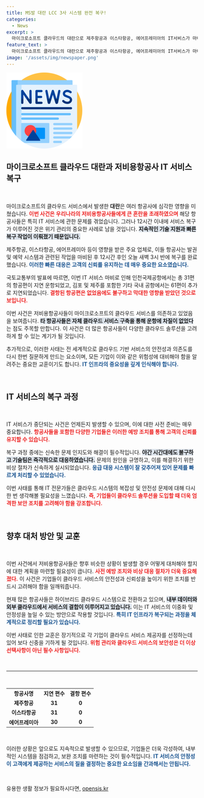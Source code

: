 ```yaml
---
title: MS발 대란 LCC 3사 시스템 완전 복구!
categories:
  - News
excerpt: >
  마이크로소프트 클라우드의 대란으로 제주항공과 이스타항공, 에어프레미아의 IT서비스가 마비되었지만, 12시간 만에 완벽 복구되었습니다. 이번 사태로 인천공항 등에서 92편이 지연 운항되었고 다른 항공사들은 자체 클라우드로 피해를 최소화했습니다.
feature_text: >
  마이크로소프트 클라우드의 대란으로 제주항공과 이스타항공, 에어프레미아의 IT서비스가 마비되었지만, 12시간 만에 완벽 복구되었습니다. 이번 사태로 인천공항 등에서 92편이 지연 운항되었고 다른 항공사들은 자체 클라우드로 피해를 최소화했습니다.
image: '/assets/img/newspaper.png'
---
```


<p><img src="/assets/img/newspaper.png" alt="kimp 속보" /></p>

<h2 data-ke-size="size26">마이크로소프트 클라우드 대란과 저비용항공사 IT 서비스 복구</h2>

<p data-ke-size="size16">&nbsp;</p>

<p>마이크로소프트의 클라우드 서비스에서 발생한 <strong>대란</strong>은 여러 항공사에 심각한 영향을 미쳤습니다. <b><span style="color: #ee2323;">이번 사건은 우리나라의 저비용항공사들에게 큰 혼란을 초래하였으며</span></b> 해당 항공사들은 특히 IT 서비스에 관한 문제를 겪었습니다. 그러나 12시간 이내에 서비스 복구가 이루어진 것은 위기 관리의 중요한 사례로 남을 것입니다. <b><span style="background-color: #21538527;">지속적인 기술 지원과 빠른 복구 작업이 이뤄졌기 때문입니다.</span></b> </p>

<p>제주항공, 이스타항공, 에어프레미아 등이 영향을 받은 주요 업체로, 이들 항공사는 발권 및 예약 시스템과 관련된 작업을 마비된 후 12시간 후인 오늘 새벽 3시 반에 복구를 완료했습니다. <b><span style="color: #1a5490;">이러한 빠른 대응은 고객의 신뢰를 유지하는 데 매우 중요한 요소였습니다.</span></b> </p>

<p>국토교통부의 발표에 따르면, 이번 IT 서비스 마비로 인해 인천국제공항에서는 총 31편의 항공편이 지연 운항되었고, 김포 및 제주를 포함한 기타 국내 공항에서는 61편이 추가로 지연되었습니다. <b><span style="color: #ee2323;">결항된 항공편은 없었음에도 불구하고 막대한 영향을 받았던 것으로 보입니다.</span></b> </p>

<p>이번 사건은 저비용항공사들이 마이크로소프트의 클라우드 서비스를 의존하고 있었음을 보여줍니다. <b><span style="background-color: #21538527;">타 항공사들은 자체 클라우드 서비스 구축을 통해 운항에 차질이 없었다</span></b>는 점도 주목할 만합니다. 이 사건은 더 많은 항공사들이 다양한 클라우드 솔루션을 고려하게 할 수 있는 계기가 될 것입니다.   </p>

<p>추가적으로, 이러한 사태는 전 세계적으로 클라우드 기반 서비스의 안전성과 의존도를 다시 한번 질문하게 만드는 요소이며, 모든 기업이 이와 같은 위험성에 대비해야 함을 알려주는 중요한 교훈이기도 합니다. <b><span style="color: #1a5490;">IT 인프라의 중요성을 깊게 인식해야 합니다.</span></b>  </p>

<p data-ke-size="size16">&nbsp;</p>

<h2 data-ke-size="size26">IT 서비스의 복구 과정</h2>

<p data-ke-size="size16">&nbsp;</p>

<p>IT 서비스가 중단되는 사건은 언제든지 발생할 수 있으며, 이에 대한 사전 준비는 매우 중요합니다. <b><span style="color: #ee2323;">항공사들을 포함한 다양한 기업들은 이러한 예방 조치를 통해 고객의 신뢰를 유지할 수 있습니다.</span></b> </p>

<p>복구 과정 중에는 신속한 문제 인지도와 해결이 필수적입니다. <b><span style="background-color: #21538527;">야간 시간대에도 불구하고 기술팀은 즉각적으로 대응하였습니다.</span></b>  문제의 원인을 규명하고, 이를 해결하기 위한 비상 절차가 신속하게 실시되었습니다. <b><span style="color: #1a5490;">응급 대응 시스템이 잘 갖추어져 있어 문제를 빠르게 처리할 수 있었습니다.</span></b> </p>

<p>이번 사태를 통해 IT 전문가들은 클라우드 시스템의 복잡성 및 안전성 문제에 대해 다시 한 번 생각해볼 필요성을 느꼈습니다. <b><span style="color: #ee2323;">즉, 기업들이 클라우드 솔루션을 도입할 때 더욱 엄격한 보안 조치를 고려해야 함을 강조합니다.</span></b> </p>

<p data-ke-size="size16">&nbsp;</p>

<h2 data-ke-size="size26">향후 대처 방안 및 교훈</h2>

<p data-ke-size="size16">&nbsp;</p>

<p>이번 사건에서 저비용항공사들은 향후 비슷한 상황이 발생할 경우 어떻게 대처해야 할지에 대한 계획을 마련할 필요성이 큽니다. <b><span style="color: #ee2323;">사전 예방 조치와 비상 대응 절차가 더욱 중요해졌다.</span></b> 이 사건은 기업들이 클라우드 서비스의 안전성과 신뢰성을 높이기 위한 조치를 반드시 고려해야 함을 일깨워줍니다. </p>

<p>현재 많은 항공사들은 하이브리드 클라우드 시스템으로 전환하고 있으며, <b><span style="background-color: #21538527;">내부 데이터와 외부 클라우드에서 서비스의 결합이 이루어지고 있습니다.</span></b> 이는 IT 서비스의 이중화 및 안정성을 높일 수 있는 방안으로 작용할 것입니다. <b><span style="color: #1a5490;">특히 IT 인프라가 복구되는 과정을 체계적으로 정리할 필요가 있습니다.</span></b> </p>

<p>이번 사태로 인한 교훈은 장기적으로 각 기업이 클라우드 서비스 제공자를 선정하는데 있어 보다 신중을 기하게 될 것입니다. <b><span style="color: #ee2323;">위험 관리와 클라우드 서비스의 보안성은 더 이상 선택사항이 아닌 필수 사항입니다.</span></b> </p>

<p data-ke-size="size16">&nbsp;</p>

<hr>

<p data-ke-size="size16">&nbsp;</p>

<table>
  <tr>
    <td style="text-align: center; height: 17px;"><b>항공사명</b></td>
    <td style="text-align: center; height: 17px;"><b>지연 편수</b></td>
    <td style="text-align: center; height: 17px;"><b>결항 편수</b></td>
  </tr>
  <tr>
    <td style="text-align: center; height: 17px;"><b>제주항공</b></td>
    <td style="text-align: center; height: 17px;"><b>31</b></td>
    <td style="text-align: center; height: 17px;"><b>0</b></td>
  </tr>
  <tr>
    <td style="text-align: center; height: 17px;"><b>이스타항공</b></td>
    <td style="text-align: center; height: 17px;"><b>31</b></td>
    <td style="text-align: center; height: 17px;"><b>0</b></td>
  </tr>
  <tr>
    <td style="text-align: center; height: 17px;"><b>에어프레미아</b></td>
    <td style="text-align: center; height: 17px;"><b>30</b></td>
    <td style="text-align: center; height: 17px;"><b>0</b></td>
  </tr>
</table>

<p data-ke-size="size16">&nbsp;</p> 

<p>이러한 상황은 앞으로도 지속적으로 발생할 수 있으므로, 기업들은 더욱 각성하여, 내부적인 시스템을 점검하고, 보완 조치를 마련하는 것이 필수적입니다. <b><span style="color: #1a5490;">IT 서비스의 안정성이 고객에게 제공하는 서비스의 질을 결정하는 중요한 요소임을 간과해서는 안됩니다.</span></b> </p>

<p data-ke-size="size16">&nbsp;</p>
유용한 생활 정보가 필요하시다면, <a href="https://opensis.kr" rel="dofollow">opensis.kr</a>



